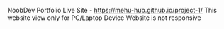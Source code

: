 NoobDev Portfolio
Live Site - https://mehu-hub.github.io/project-1/
This website view only for PC/Laptop Device
Website is not responsive
